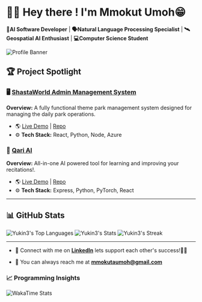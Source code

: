 # 👋🏾 Hey there ! I'm Mmokut Umoh😁

**🤖AI Software Developer** | **🗣️Natural Language Processing Specialist** | **🛰️Geospatial AI Enthusiast** | **💻Computer Science Student**

![Profile Banner](https://github.com/Yukin3/Yukine3/blob/main/asset/space.jpg?raw=true)

## 🏆 Project Spotlight

### 🖥️ [ShastaWorld Admin Management System](https://github.com/Yukin3/Theme-Park-Database-Project.git)

**Overview:** A fully functional theme park management system designed for managing the daily park operations.

- 🌎 [Live Demo](https://theme-park-database-project-4i84.vercel.app/) | [Repo](https://github.com/Yukin3/Theme-Park-Database-Project.git)
- ⚙️ **Tech Stack:** React, Python, Node, Azure

### 🤖 [Qari AI](https://github.com/Yukin3/Qari-AI.git)

**Overview:** All-in-one AI powered tool for learning and improving your recitations!.

- 🌎 [Live Demo](https://www.qari-ai.com/) | [Repo](https://github.com/Yukin3/Qari-AI.git)
- ⚙️ **Tech Stack:** Express, Python, PyTorch, React

---

## 📊 GitHub Stats

![Yukin3's Top Languages](https://github-readme-stats.vercel.app/api/top-langs/?username=Yukin3&theme=prussian&show_icons=true&hide_border=false&layout=compact)
![Yukin3's Stats](https://github-readme-stats.vercel.app/api?username=Yukin3&theme=prussian&show_icons=true&hide_border=false&count_private=true)
![Yukin3's Streak](https://github-readme-streak-stats.herokuapp.com/?user=Yukin3&theme=prussian&hide_border=false)

---

- 🔗 Connect with me on **[LinkedIn](https://www.linkedin.com/in/mmokutu/)** lets support each other's success!🤞🏾

- 📧 You can always reach me at **mmokutaumoh@gmail.com**

### 📈 Programming Insights

![WakaTime Stats](https://wakatime.com/share/@3d3d31a5-03f9-4866-a5dd-973bd4cb2d16/e8a1a244-7a60-4884-b484-934c5304309d.svg)

